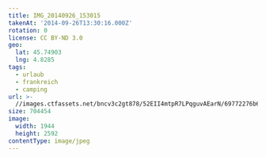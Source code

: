 ```yaml
---
title: IMG_20140926_153015
takenAt: '2014-09-26T13:30:16.000Z'
rotation: 0
license: CC BY-ND 3.0
geo:
  lat: 45.74903
  lng: 4.8285
tags:
  - urlaub
  - frankreich
  - camping
url: >-
  //images.ctfassets.net/bncv3c2gt878/52EII4mtpR7LPqguvAEarN/69772276b6b6d19b4d08d937c7e9afe2/img_20140926_153015_28313143315_o
size: 704454
image:
  width: 1944
  height: 2592
contentType: image/jpeg
---
```


